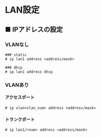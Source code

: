 # LAN設定
## ■ IPアドレスの設定
### VLANなし
```
### static
# ip lan1 address <address/mask>

### dhcp
# ip lan1 address dhcp
```
### VLANあり
#### アクセスポート
```
# ip vlan<vlan_num> address <address/mask>
```
#### トランクポート
```
# ip lan1/<num> address <address/mask>
```

